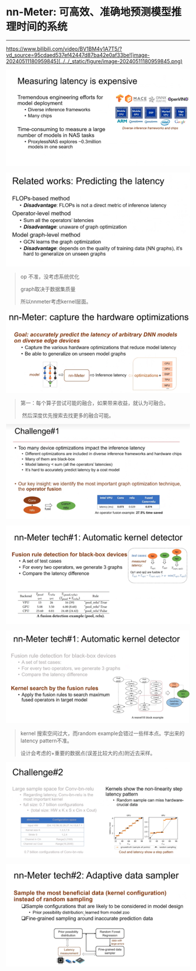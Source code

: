 # nn-Meter: 可高效、准确地预测模型推理时间的系统

---

https://www.bilibili.com/video/BV1BM4y1A7T5/?vd_source=95cdaed537ef42447d87ba42e0af33be![image-20240511180959845](../../_static/figure/image-20240511180959845.png)

![image-20240511181017766](../../_static/figure/image-20240511181017766.png)

![image-20240511181044140](../../_static/figure/image-20240511181044140.png)

> op 不准，没考虑系统优化
>
> graph取决于数据集质量
>
> 所以nnmeter考虑kernel层面。

![image-20240511181204385](../../_static/figure/image-20240511181204385.png)

> 第一：每个算子尝试可能的融合，如果带来收益，就认为可融合。
>
> ​           然后深度优先搜索去找更多的融合可能。

![image-20240511181325255](../../_static/figure/image-20240511181325255.png)

![image-20240511181721677](../../_static/figure/image-20240511181721677.png)

![image-20240511181909649](../../_static/figure/image-20240511181909649.png)

> kernel 搜索空间过大，而random example会错过一些样本点。学出来的latency pattern不准。
>
> 设计会考虑的+重要的数据点(误差比较大的点)附近去采样。

![image-20240511182030005](../../_static/figure/image-20240511182030005.png)

![image-20240511182510018](../../_static/figure/image-20240511182510018.png)